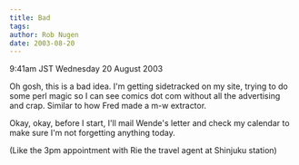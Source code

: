 ```yaml
---
title: Bad
tags: 
author: Rob Nugen
date: 2003-08-20
---
```


<p class=date>9:41am JST Wednesday 20 August 2003</p>

<p>Oh gosh, this is a bad idea.  I'm getting sidetracked on my site,
trying to do some perl magic so I can see comics dot com without all
the advertising and crap.  Similar to how Fred made a m-w
extractor.</p>

<p>Okay, okay, before I start, I'll mail Wende's letter and check my
calendar to make sure I'm not forgetting anything today.</p>

<p>(Like the 3pm appointment with Rie the travel agent at Shinjuku
station)</p>
